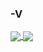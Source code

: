 ### -V
<a href="https://top.gg/bot/785607160243552348">
  <img align="center" src="https://top.gg/api/widget/785607160243552348.svg" />
</a>
<a href="https://github-readme-stats.vercel.app/api/top-langs/?username=voltranex&layout=compact&theme=dark">
  <img align="center" src="https://github-readme-stats.vercel.app/api/top-langs/?username=voltranex&layout=compact&theme=dark" />
</a>

<!--
**Voltranex/voltranex** is a ✨ _special_ ✨ repository because its `README.md` (this file) appears on your GitHub profile.

Here are some ideas to get you started:

- 🔭 I’m currently working on ...
- 🌱 I’m currently learning ...
- 👯 I’m looking to collaborate on ...
- 🤔 I’m looking for help with ...
- 💬 Ask me about ...
- 📫 How to reach me: ...
- 😄 Pronouns: ...
- ⚡ Fun fact: ...
-->

